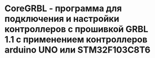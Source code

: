 # CoreGRBL - программа для подключения и настройки контроллеров с прошивкой GRBL 1.1 c применением контроллеров arduino UNO или STM32F103C8T6
